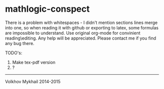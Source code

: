 mathlogic-conspect
============
There is a problem with whitespaces - I didn't mention sections lines merge 
into one, so when reading it with github or exporting to latex, some 
formulas are impossible to understand. Use original org-mode for convinient
reading\editing.
Any help will be appreciated. Please contact me if you find any bug there. 

TODO's:
 1. Make tex-pdf version
 2. ?

-------------
Volkhov Mykhail 2014-2015
